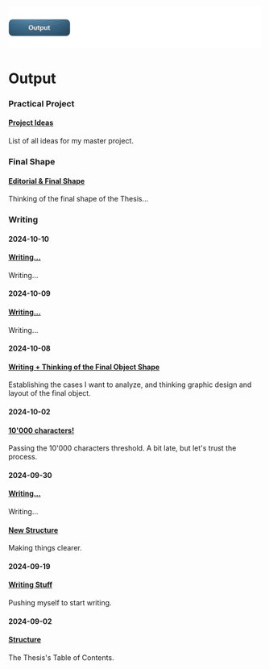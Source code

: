 ![](../E_ASSETS/repo-images/skeuomorphism_output.png)
# Output

### Practical Project
#### [Project Ideas](PRACTICAL-PROJECT/Practical_Project_Ideas.md)
List of all ideas for my master project.

### Final Shape
#### [Editorial & Final Shape](Editorial/Final_Shape.md)
Thinking of the final shape of the Thesis...

### Writing

#### **2024-10-10**
#### [Writing...](WRITING/2024-10-10/241010_Skeuomorphism.md)
Writing...

#### **2024-10-09**
#### [Writing...](WRITING/2024-10-09/241009_Skeuomorphism.md)
Writing...
#### **2024-10-08**
#### [Writing + Thinking of the Final Object Shape](WRITING/2024-10-08/241008_Skeuomorphism.md)
Establishing the cases I want to analyze, and thinking graphic design and layout of the final object.

#### **2024-10-02**
#### [10'000 characters!](WRITING/2024-10-02/241002_Skeuomorphism.md)
Passing the 10'000 characters threshold. A bit late, but let's trust the process.

#### **2024-09-30**
#### [Writing...](WRITING/2024-09-30/240930_Skeuomorphism.md)
Writing...

#### [New Structure](WRITING/2024-09-30/240930_Structure.md)
Making things clearer.

#### **2024-09-19**
#### [Writing Stuff](WRITING/2024-09-19/240919_Writing-Stuff.md)
Pushing myself to start writing.

#### **2024-09-02**
#### [Structure](WRITING/2024-09-02/240902_Structure.md)
The Thesis's Table of Contents.